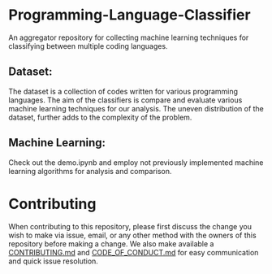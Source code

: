 # Programming-Language-Classifier
An aggregator repository for collecting machine learning techniques for classifying between multiple coding languages.

## Dataset:

The dataset is a collection of codes written for various programming languages. The aim of the classifiers is compare and evaluate various machine learning techniques for our analysis. The uneven distribution of the dataset, further adds to the complexity of the problem.

## Machine Learning:

Check out the demo.ipynb and employ not previously implemented machine learning algorithms for analysis and comparison.

# Contributing

When contributing to this repository, please first discuss the change you wish to make via issue,
email, or any other method with the owners of this repository before making a change. We also make
available a [CONTRIBUTING.md](/CONTRIBUTING.md) and [CODE_OF_CONDUCT.md](/CODE_OF_CONDUCT.md) for easy communication and quick issue resolution.
